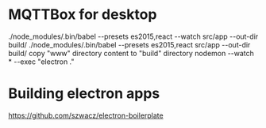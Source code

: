 # MQTTBox for desktop

./node_modules/.bin/babel --presets es2015,react --watch src/app --out-dir build/
./node_modules/.bin/babel --presets es2015,react src/app --out-dir build/
copy "www" directory content to "build" directory
nodemon --watch * --exec "electron ."

# Building electron apps

https://github.com/szwacz/electron-boilerplate

